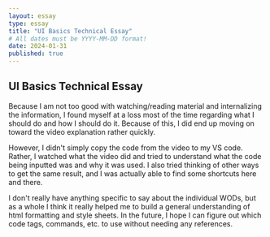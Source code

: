 ```yaml
---
layout: essay
type: essay
title: "UI Basics Technical Essay"
# All dates must be YYYY-MM-DD format!
date: 2024-01-31
published: true
---
```


## UI Basics Technical Essay

Because I am not too good with watching/reading material and internalizing the information, I found myself at a loss most of the time regarding what I should do and how I should do it. Because of this, I did end up moving on toward the video explanation rather quickly.

However, I didn't simply copy the code from the video to my VS code. Rather, I watched what the video did and tried to understand what the code being inputted was and why it was used. I also tried thinking of other ways to get the same result, and I was actually able to find some shortcuts here and there.

I don't really have anything specific to say about the individual WODs, but as a whole I think it really helped me to build a general understanding of html formatting and style sheets. In the future, I hope I can figure out which code tags, commands, etc. to use without needing any references.
